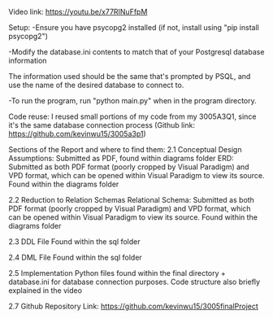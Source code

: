 Video link: https://youtu.be/x77RINuFfpM

Setup:
-Ensure you have psycopg2 installed (if not, install using "pip install psycopg2")

-Modify the database.ini contents to match that of your Postgresql database information

The information used should be the same that's prompted by PSQL, and use the name of the desired database to connect to.

-To run the program, run "python main.py" when in the program directory.

Code reuse:
I reused small portions of my code from my 3005A3Q1, since it's the same database connection process (Github link: https://github.com/kevinwu15/3005a3p1)

Sections of the Report and where to find them:
2.1 Conceptual Design
Assumptions: Submitted as PDF, found within diagrams folder
ERD: Submitted as both PDF format (poorly cropped by Visual Paradigm) and VPD format, which can be opened within Visual Paradigm to view its source. Found within the diagrams folder

2.2 Reduction to Relation Schemas
Relational Schema: Submitted as both PDF format (poorly cropped by Visual Paradigm) and VPD format, which can be opened within Visual Paradigm to view its source. Found within the diagrams folder

2.3 DDL File
Found within the sql folder

2.4 DML File
Found within the sql folder

2.5 Implementation
Python files found within the final directory + database.ini for database connection purposes. Code structure also briefly explained in the video

2.7 Github Repository
Link: https://github.com/kevinwu15/3005finalProject